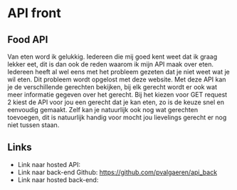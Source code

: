 # API front
## Food API
Van eten word ik gelukkig. Iedereen die mij goed kent weet dat ik graag lekker eet, dit is dan ook de reden waarom ik mijn API maak over eten. 
Iedereen heeft al wel eens met het probleem gezeten dat je niet weet wat je wil eten. Dit probleem wordt opgelost met deze website. 
Met deze API kan je de verschillende gerechten bekijken, bij elk gerecht wordt er ook wat meer informatie gegeven over het gerecht. 
Bij het kiezen voor GET request 2 kiest de API voor jou een gerecht dat je kan eten, zo is de keuze snel en eenvoudig gemaakt.
Zelf kan je natuurlijk ook nog wat gerechten toevoegen, dit is natuurlijk handig voor mocht jou lievelings gerecht er nog niet tussen staan. 

## Links
- Link naar hosted API:
- Link naar back-end Github: https://github.com/pvalgaeren/api_back 
- Link naar hosted back-end:

